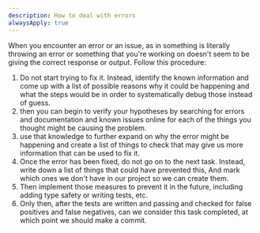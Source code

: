 ```yaml
---
description: How to deal with errors
alwaysApply: true
---
```


When you encounter an error or an issue, as in something is literally throwing an error or something that you're working on doesn't seem to be giving the correct response or output. Follow this procedure:

1. Do not start trying to fix it. Instead, identify the known information and come up with a list of possible reasons why it could be happening and what the steps would be in order to systematically debug those instead of guess.
2. then you can begin to verify your hypotheses by searching for errors and documentation and known issues online for each of the things you thought might be causing the problem.
3. use that knowledge to further expand on why the error might be happening and create a list of things to check that may give us more information that can be used to fix it.
4. Once the error has been fixed, do not go on to the next task. Instead, write down a list of things that could have prevented this, And mark which ones we don't have in our project so we can create them.
5. Then implement those measures to prevent it in the future, including adding type safety or writing tests, etc.
6. Only then, after the tests are written and passing and checked for false positives and false negatives, can we consider this task completed, at which point we should make a commit.
